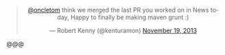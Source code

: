 
<blockquote class="twitter-tweet" align="center" lang="en"><p><a href="https://twitter.com/oncletom">@oncletom</a> think we merged the last PR you worked on in News today, Happy to finally be making maven grunt :)</p>&mdash; Robert Kenny (@kenturamon) <a href="https://twitter.com/kenturamon/statuses/402924152816173056">November 19, 2013</a></blockquote>

@@@

